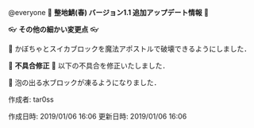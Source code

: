 @everyone 
:cherry_blossom:  **__整地鯖(春) バージョン1.1  追加アップデート情報__** :cherry_blossom:



:eyeglasses: **__その他の細かい変更点__** :eyeglasses:

:diamond_shape_with_a_dot_inside: かぼちゃとスイカブロックを魔法アポストルで破壊できるようにしました．


:bow: **__不具合修正__** :bow: 
以下の不具合を修正いたしました．

:diamond_shape_with_a_dot_inside: 泡の出る水ブロックが凍るようになりました．

作成者: tar0ss

作成日時: 2019/01/06 16:06
更新日時: 2019/01/06 16:06